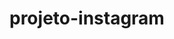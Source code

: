 # projeto-instagram
<p trata-se da construção da página inicial do instagram
e as tecnologias que foram usadas são estas: html e css.
